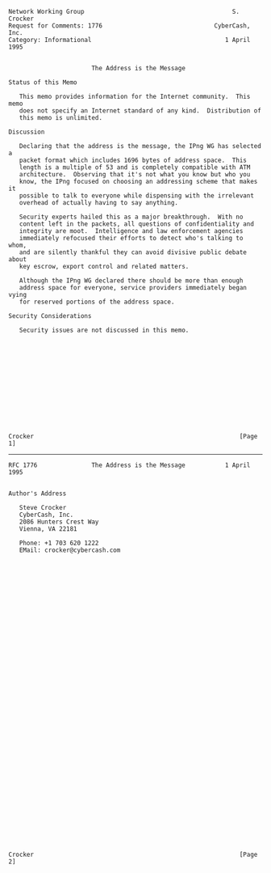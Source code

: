     Network Working Group                                         S. Crocker
    Request for Comments: 1776                               CyberCash, Inc.
    Category: Informational                                     1 April 1995


                           The Address is the Message

    Status of this Memo

       This memo provides information for the Internet community.  This memo
       does not specify an Internet standard of any kind.  Distribution of
       this memo is unlimited.

    Discussion

       Declaring that the address is the message, the IPng WG has selected a
       packet format which includes 1696 bytes of address space.  This
       length is a multiple of 53 and is completely compatible with ATM
       architecture.  Observing that it's not what you know but who you
       know, the IPng focused on choosing an addressing scheme that makes it
       possible to talk to everyone while dispensing with the irrelevant
       overhead of actually having to say anything.

       Security experts hailed this as a major breakthrough.  With no
       content left in the packets, all questions of confidentiality and
       integrity are moot.  Intelligence and law enforcement agencies
       immediately refocused their efforts to detect who's talking to whom,
       and are silently thankful they can avoid divisive public debate about
       key escrow, export control and related matters.

       Although the IPng WG declared there should be more than enough
       address space for everyone, service providers immediately began vying
       for reserved portions of the address space.

    Security Considerations

       Security issues are not discussed in this memo.














    Crocker                                                         [Page 1]

------------------------------------------------------------------------

``` newpage
RFC 1776               The Address is the Message           1 April 1995


Author's Address

   Steve Crocker
   CyberCash, Inc.
   2086 Hunters Crest Way
   Vienna, VA 22181

   Phone: +1 703 620 1222
   EMail: crocker@cybercash.com










































Crocker                                                         [Page 2]
```
